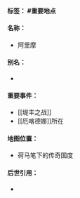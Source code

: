 #### 标签： #重要地点
#### 名称：
- 阿里摩
#### 别名：
- 
#### 重要事件：
- [[堤丰之战]]
- [[厄喀德娜]]所在
#### 地图位置：
- 荷马笔下的传奇国度
#### 后世引用：
- 